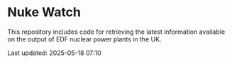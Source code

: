 # Nuke Watch

This repository includes code for retrieving the latest information available on the output of EDF nuclear power plants in the UK.

Last updated: 2025-05-18 07:10